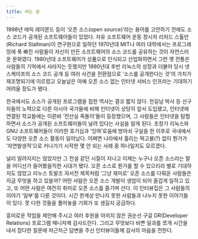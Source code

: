 ```yaml
---
title: 여는 글
---
```


1998년 에릭 레이몬드 등이 ‘오픈 소스(open source)’라는 용어를 고안하기 전에도 소스 코드가 공개된 소프트웨어들이 있었다. 자유 소프트웨어 운동 창시자 리처드 스톨만(Richard Stallman)이 연구원으로 일하던 1970년대 MIT나 여러 대학에서는 프로그래밍에 푹 빠진 사람들이 자신이 만든 소프트웨어의 소스 코드를 공유하는 것이 자연스러운 문화였다. 1980년대 소프트웨어가 상품으로 인식되고 산업화하면서 그런 옛 전통은 사람들의 기억에서 사라지는 듯했지만 1990년대 후반 리눅스의 성장과 더불어 당시 넷스케이프의 소스 코드 공개 등 여러 사건을 전환점으로 ‘소스를 공개한다는 것’의 가치가 재조명되기에 이르렀고 오늘날은 아예 오픈 소스 없는 인터넷 서비스 인프라는 기대하기 어려울 정도가 됐다.

한국에서도 소스가 공개된 프로그램을 접한 역사는 결코 짧지 않다. 전길남 박사 등 선구자들의 노력으로 다른 아시아 국가들에 비해 인터넷이 상당히 앞서 도입됐고, 인터넷에 연결된 학교들에는 이른바 ‘전산실 죽돌이’들이 등장했으며, 그 사람들은 인터넷을 탐험하면서 소스가 공개된 소프트웨어들이 널려 있다는 사실을 알게 된다. 초창기 리눅스와 GNU 소프트웨어들이 이러한 호기심과 ‘잉여’로움에 방아쇠 구실을 한 이후로 국내에서도 다양한 오픈 소스 활동이 일어났다. 어쩌면 나라에서 흘리는 떡고물(?) 없이 뭔가가 ‘자연발생적’으로 커나가기 시작한 몇 안 되는 사례 중 하나일지도 모르겠다.

널리 알려지지는 않았지만 그 전설 같던 시절이 지나고 이제는 누구나 오픈 소스라는 말을 어디선가 들어봤음직한 시대가 됐다. 오픈 소스로 뭔가를 할 수 있으리라 별로 기대하지도 않았고 리누스 토발즈 자서전 제목처럼 ‘그냥 재미로’ 오픈 소스를 다뤄온 사람들은 지금 무엇을 하고 있을까? 어떤 사람은 오픈 소스 개발이 생업이 되어 즐겁게 일하고 있고, 또 어떤 사람은 여전히 취미로 오픈 소스를 즐기며 산다. 이 인터뷰집은 그 사람들의 이야기 ‘일부’를 다룬 것이다. 시간 한계상 만나지 못한 사람들과 나누지 못한 이야기들이 있다. 못 다한 것들을 풀어놓을 기회가 또 생길지 궁금하다.

흥미로운 작업을 제안해 주시고 여러 후원을 아끼지 않은 권순선 구글 DR(Developer Relations) 프로그램 매니저께 감사드린다. 그리고 무엇보다 바쁜 일과를 쪼개 시간을 내서 잡다한 질문에 차근차근 답변을 주신 인터뷰이들께 감사의 마음을 전한다.
